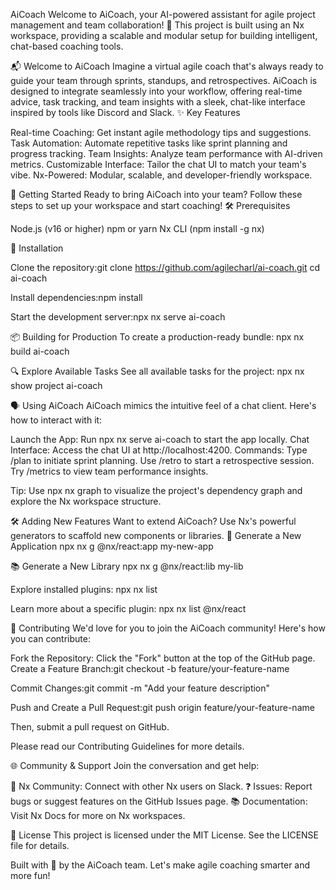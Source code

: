 AiCoach
Welcome to AiCoach, your AI-powered assistant for agile project management and team collaboration! 🚀 This project is built using an Nx workspace, providing a scalable and modular setup for building intelligent, chat-based coaching tools.

📬 Welcome to AiCoach
Imagine a virtual agile coach that's always ready to guide your team through sprints, standups, and retrospectives. AiCoach is designed to integrate seamlessly into your workflow, offering real-time advice, task tracking, and team insights with a sleek, chat-like interface inspired by tools like Discord and Slack.
✨ Key Features

Real-time Coaching: Get instant agile methodology tips and suggestions.
Task Automation: Automate repetitive tasks like sprint planning and progress tracking.
Team Insights: Analyze team performance with AI-driven metrics.
Customizable Interface: Tailor the chat UI to match your team's vibe.
Nx-Powered: Modular, scalable, and developer-friendly workspace.

💬 Getting Started
Ready to bring AiCoach into your team? Follow these steps to set up your workspace and start coaching!
🛠️ Prerequisites

Node.js (v16 or higher)
npm or yarn
Nx CLI (npm install -g nx)

🚀 Installation

Clone the repository:git clone https://github.com/agilecharl/ai-coach.git
cd ai-coach

Install dependencies:npm install

Start the development server:npx nx serve ai-coach

📦 Building for Production
To create a production-ready bundle:
npx nx build ai-coach

🔍 Explore Available Tasks
See all available tasks for the project:
npx nx show project ai-coach

🗣️ Using AiCoach
AiCoach mimics the intuitive feel of a chat client. Here's how to interact with it:

Launch the App: Run npx nx serve ai-coach to start the app locally.
Chat Interface: Access the chat UI at http://localhost:4200.
Commands:
Type /plan to initiate sprint planning.
Use /retro to start a retrospective session.
Try /metrics to view team performance insights.

Tip: Use npx nx graph to visualize the project's dependency graph and explore the Nx workspace structure.

🛠️ Adding New Features
Want to extend AiCoach? Use Nx's powerful generators to scaffold new components or libraries.
📱 Generate a New Application
npx nx g @nx/react:app my-new-app

📚 Generate a New Library
npx nx g @nx/react:lib my-lib

Explore installed plugins:
npx nx list

Learn more about a specific plugin:
npx nx list @nx/react

🤝 Contributing
We'd love for you to join the AiCoach community! Here's how you can contribute:

Fork the Repository: Click the "Fork" button at the top of the GitHub page.
Create a Feature Branch:git checkout -b feature/your-feature-name

Commit Changes:git commit -m "Add your feature description"

Push and Create a Pull Request:git push origin feature/your-feature-name

Then, submit a pull request on GitHub.

Please read our Contributing Guidelines for more details.

🌐 Community & Support
Join the conversation and get help:

📢 Nx Community: Connect with other Nx users on Slack.
❓ Issues: Report bugs or suggest features on the GitHub Issues page.
📚 Documentation: Visit Nx Docs for more on Nx workspaces.

📜 License
This project is licensed under the MIT License. See the LICENSE file for details.

Built with 💙 by the AiCoach team. Let's make agile coaching smarter and more fun!
